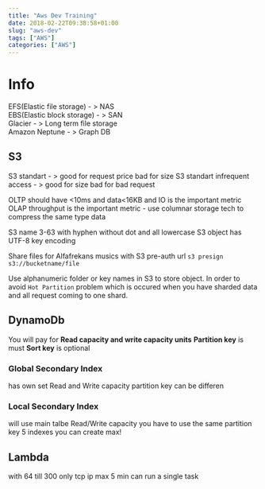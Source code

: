 ```yaml
---
title: "Aws Dev Training"
date: 2018-02-22T09:38:58+01:00
slug: "aws-dev"
tags: ["AWS"]
categories: ["AWS"]
---
```


# Info

EFS(Elastic file storage) - > NAS  
EBS(Elastic block storage) - > SAN  
Glacier - > Long term file storage  
Amazon Neptune - > Graph DB

## S3

S3 standart - > good for request price bad for size
S3 standart infrequent access - > good for size bad for bad request

OLTP should have <10ms and data<16KB and IO is the important metric
OLAP throughput is the important metric - use columnar storage tech to compress the same type data 

S3 name 3-63 with hyphen without dot and all lowercase
S3 object has UTF-8 key encoding

Share files for Alfafrekans musics with S3 pre-auth url
`s3 presign s3://bucketname/file`

Use alphanumeric folder or key names in S3 to store object. In order to avoid `Hot Partition` problem which is occured when you have sharded data and all request coming to one shard.

## DynamoDb

You will pay for  **Read capacity and write capacity units**
**Partition key** is must **Sort key** is optional

### Global Secondary Index

has own set Read and Write capacity
partition key can be differen

### Local Secondary Index

will use main talbe Read/Write capacity
you have to use the same partition key
5 indexes you can create max!

## Lambda

with 64 till 300
only tcp ip
max 5 min can run a single task
